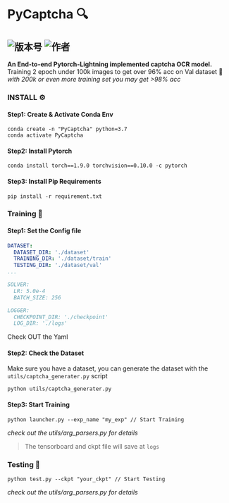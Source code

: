 # PyCaptcha 🔍
![版本号](https://img.shields.io/badge/Version-Beta--0.0.1-blue) ![作者](https://img.shields.io/badge/Author-Xzy-orange)  
---

**An End-to-end Pytorch-Lightning implemented captcha OCR model.**  
Training 2 epoch under 100k images to get over 96% acc on Val dataset 🤩  
*with 200k or even more training set you may get >98% acc*

### INSTALL ⚙️
#### Step1: Create & Activate Conda Env
```shell
conda create -n "PyCaptcha" python=3.7
conda activate PyCaptcha
```

#### Step2: Install Pytorch 
```shell
conda install torch==1.9.0 torchvision==0.10.0 -c pytorch
```

#### Step3: Install Pip Requirements 
```shell
pip install -r requirement.txt
```

### Training 🚀
#### Step1: Set the Config file
```yaml
DATASET:
  DATASET_DIR: './dataset'
  TRAINING_DIR: './dataset/train'
  TESTING_DIR: './dataset/val'
...

SOLVER:
  LR: 5.0e-4
  BATCH_SIZE: 256

LOGGER:
  CHECKPOINT_DIR: './checkpoint'
  LOG_DIR: './logs'
```

Check OUT the Yaml

#### Step2: Check the Dataset
Make sure you have a dataset, you can generate the dataset with the ```utils/captcha_generater.py``` script
```shell
python utils/captcha_generater.py
```

#### Step3: Start Training
```shell
python launcher.py --exp_name "my_exp" // Start Training
```
*check out the utils/arg_parsers.py for details*

> The tensorboard and ckpt file will save at ```logs```

### Testing 📝
```shell
python test.py --ckpt "your_ckpt" // Start Testing
```
*check out the utils/arg_parsers.py for details*